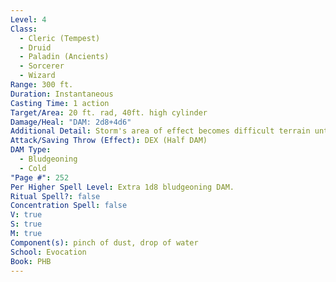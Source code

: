 ```yaml
---
Level: 4
Class:
  - Cleric (Tempest)
  - Druid
  - Paladin (Ancients)
  - Sorcerer
  - Wizard
Range: 300 ft.
Duration: Instantaneous
Casting Time: 1 action
Target/Area: 20 ft. rad, 40ft. high cylinder
Damage/Heal: "DAM: 2d8+4d6"
Additional Detail: Storm's area of effect becomes difficult terrain until end of next turn.
Attack/Saving Throw (Effect): DEX (Half DAM)
DAM Type:
  - Bludgeoning
  - Cold
"Page #": 252
Per Higher Spell Level: Extra 1d8 bludgeoning DAM.
Ritual Spell?: false
Concentration Spell: false
V: true
S: true
M: true
Component(s): pinch of dust, drop of water
School: Evocation
Book: PHB
---
```

